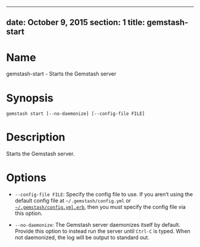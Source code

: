 <!-- Automatically generated by Pandoc -->
---
date: October 9, 2015
section: 1
title: gemstash-start
---

# Name

gemstash-start - Starts the Gemstash server

# Synopsis

`gemstash start [--no-daemonize] [--config-file FILE]`

# Description

Starts the Gemstash server.

# Options

- `--config-file FILE`: Specify the config file to use. If you aren’t
  using the default config file at `~/.gemstash/config.yml` or
  [`~/.gemstash/config.yml.erb`](docs/gemstash-customize.7.md#erb-parsed-config),
  then you must specify the config file via this option.

- `--no-daemonize`: The Gemstash server daemonizes itself by default.
  Provide this option to instead run the server until `Ctrl-C` is typed.
  When not daemonized, the log will be output to standard out.
